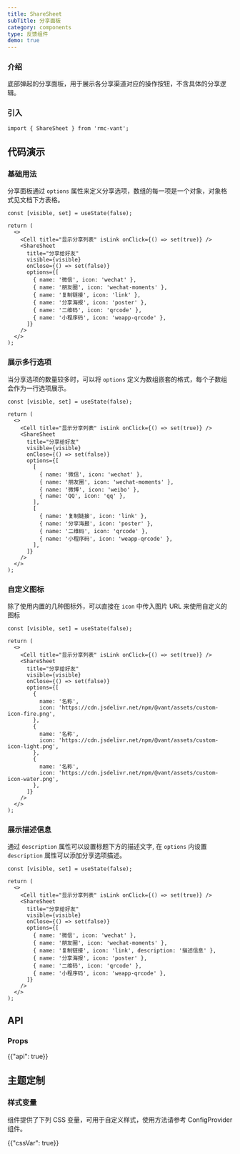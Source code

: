 ```yaml
---
title: ShareSheet
subTitle: 分享面板
category: components
type: 反馈组件
demo: true
---
```


### 介绍

底部弹起的分享面板，用于展示各分享渠道对应的操作按钮，不含具体的分享逻辑。

### 引入

```tsx
import { ShareSheet } from 'rmc-vant';
```

## 代码演示

### 基础用法

分享面板通过 `options` 属性来定义分享选项，数组的每一项是一个对象，对象格式见文档下方表格。

```tsx
const [visible, set] = useState(false);

return (
  <>
    <Cell title="显示分享列表" isLink onClick={() => set(true)} />
    <ShareSheet
      title="分享给好友"
      visible={visible}
      onClose={() => set(false)}
      options={[
        { name: '微信', icon: 'wechat' },
        { name: '朋友圈', icon: 'wechat-moments' },
        { name: '复制链接', icon: 'link' },
        { name: '分享海报', icon: 'poster' },
        { name: '二维码', icon: 'qrcode' },
        { name: '小程序码', icon: 'weapp-qrcode' },
      ]}
    />
  </>
);
```

### 展示多行选项

当分享选项的数量较多时，可以将 `options` 定义为数组嵌套的格式，每个子数组会作为一行选项展示。

```tsx
const [visible, set] = useState(false);

return (
  <>
    <Cell title="显示分享列表" isLink onClick={() => set(true)} />
    <ShareSheet
      title="分享给好友"
      visible={visible}
      onClose={() => set(false)}
      options={[
        [
          { name: '微信', icon: 'wechat' },
          { name: '朋友圈', icon: 'wechat-moments' },
          { name: '微博', icon: 'weibo' },
          { name: 'QQ', icon: 'qq' },
        ],
        [
          { name: '复制链接', icon: 'link' },
          { name: '分享海报', icon: 'poster' },
          { name: '二维码', icon: 'qrcode' },
          { name: '小程序码', icon: 'weapp-qrcode' },
        ],
      ]}
    />
  </>
);
```

### 自定义图标

除了使用内置的几种图标外，可以直接在 `icon` 中传入图片 URL 来使用自定义的图标

```tsx
const [visible, set] = useState(false);

return (
  <>
    <Cell title="显示分享列表" isLink onClick={() => set(true)} />
    <ShareSheet
      title="分享给好友"
      visible={visible}
      onClose={() => set(false)}
      options={[
        {
          name: '名称',
          icon: 'https://cdn.jsdelivr.net/npm/@vant/assets/custom-icon-fire.png',
        },
        {
          name: '名称',
          icon: 'https://cdn.jsdelivr.net/npm/@vant/assets/custom-icon-light.png',
        },
        {
          name: '名称',
          icon: 'https://cdn.jsdelivr.net/npm/@vant/assets/custom-icon-water.png',
        },
      ]}
    />
  </>
);
```

### 展示描述信息

通过 `description` 属性可以设置标题下方的描述文字, 在 `options` 内设置 `description` 属性可以添加分享选项描述。

```tsx
const [visible, set] = useState(false);

return (
  <>
    <Cell title="显示分享列表" isLink onClick={() => set(true)} />
    <ShareSheet
      title="分享给好友"
      visible={visible}
      onClose={() => set(false)}
      options={[
        { name: '微信', icon: 'wechat' },
        { name: '朋友圈', icon: 'wechat-moments' },
        { name: '复制链接', icon: 'link', description: '描述信息' },
        { name: '分享海报', icon: 'poster' },
        { name: '二维码', icon: 'qrcode' },
        { name: '小程序码', icon: 'weapp-qrcode' },
      ]}
    />
  </>
);
```

## API

### Props

{{"api": true}}

## 主题定制

### 样式变量

组件提供了下列 CSS 变量，可用于自定义样式，使用方法请参考 ConfigProvider 组件。

{{"cssVar": true}}
